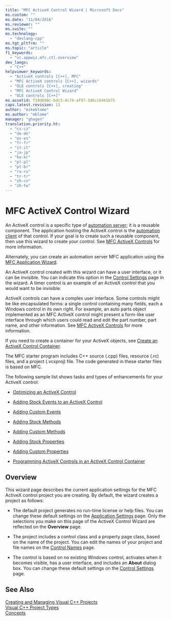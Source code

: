 ```yaml
---
title: "MFC ActiveX Control Wizard | Microsoft Docs"
ms.custom: ""
ms.date: "11/04/2016"
ms.reviewer: ""
ms.suite: ""
ms.technology: 
  - "devlang-cpp"
ms.tgt_pltfrm: ""
ms.topic: "article"
f1_keywords: 
  - "vc.appwiz.mfc.ctl.overview"
dev_langs: 
  - "C++"
helpviewer_keywords: 
  - "ActiveX controls [C++], MFC"
  - "MFC ActiveX controls [C++], wizards"
  - "OLE controls [C++], creating"
  - "MFC ActiveX Control Wizard"
  - "OLE controls [C++]"
ms.assetid: f19d698c-bdc3-4c74-af97-3d6ccb441b75
caps.latest.revision: 11
author: "mikeblome"
ms.author: "mblome"
manager: "ghogen"
translation.priority.ht: 
  - "cs-cz"
  - "de-de"
  - "es-es"
  - "fr-fr"
  - "it-it"
  - "ja-jp"
  - "ko-kr"
  - "pl-pl"
  - "pt-br"
  - "ru-ru"
  - "tr-tr"
  - "zh-cn"
  - "zh-tw"
---
```

# MFC ActiveX Control Wizard
An ActiveX control is a specific type of [automation server](../../mfc/automation-servers.md); it is a reusable component. The application hosting the ActiveX control is the [automation client](../../mfc/automation-clients.md) of that control. If your goal is to create such a reusable component, then use this wizard to create your control. See [MFC ActiveX Controls](../../mfc/mfc-activex-controls.md) for more information.  
  
 Alternately, you can create an automation server MFC application using the [MFC Application Wizard](../../mfc/reference/mfc-application-wizard.md).  
  
 An ActiveX control created with this wizard can have a user interface, or it can be invisible. You can indicate this option in the [Control Settings](../../mfc/reference/control-settings-mfc-activex-control-wizard.md) page in the wizard. A timer control is an example of an ActiveX control that you would want to be invisible.  
  
 ActiveX controls can have a complex user interface. Some controls might be like encapsulated forms: a single control containing many fields, each a Windows control in its own right. For example, an auto parts object implemented as an MFC ActiveX control might present a form-like user interface through which users could read and edit the part number, part name, and other information. See [MFC ActiveX Controls](../../mfc/mfc-activex-controls.md) for more information.  
  
 If you need to create a container for your ActiveX objects, see [Create an ActiveX Control Container](../../mfc/reference/creating-an-mfc-activex-control-container.md).  
  
 The MFC starter program includes C++ source (.cpp) files, resource (.rc) files, and a project (.vcxproj) file. The code generated in these starter files is based on MFC.  
  
 The following sample list shows tasks and types of enhancements for your ActiveX control:  
  
-   [Optimizing an ActiveX Control](../../mfc/mfc-activex-controls-optimization.md)  
  
-   [Adding Stock Events to an ActiveX Control](../../mfc/mfc-activex-controls-adding-stock-events-to-an-activex-control.md)  
  
-   [Adding Custom Events](../../mfc/mfc-activex-controls-adding-custom-events.md)  
  
-   [Adding Stock Methods](../../mfc/mfc-activex-controls-adding-stock-methods.md)  
  
-   [Adding Custom Methods](../../mfc/mfc-activex-controls-adding-custom-methods.md)  
  
-   [Adding Stock Properties](../../mfc/mfc-activex-controls-adding-stock-properties.md)  
  
-   [Adding Custom Properties](../../mfc/mfc-activex-controls-adding-custom-properties.md)  
  
-   [Programming ActiveX Controls in an ActiveX Control Container](../../mfc/programming-activex-controls-in-a-activex-control-container.md)  
  
## Overview  
 This wizard page describes the current application settings for the MFC ActiveX control project you are creating. By default, the wizard creates a project as follows:  
  
-   The default project generates no run-time license or help files. You can change these default settings on the [Application Settings](../../mfc/reference/application-settings-mfc-activex-control-wizard.md) page. Only the selections you make on this page of the ActiveX Control Wizard are reflected on the **Overview** page.  
  
-   The project includes a control class and a property page class, based on the name of the project. You can edit the names of your project and file names on the [Control Names](../../mfc/reference/control-names-mfc-activex-control-wizard.md) page.  
  
-   The control is based on no existing Windows control, activates when it becomes visible, has a user interface, and includes an **About** dialog box. You can change these default settings on the [Control Settings](../../mfc/reference/control-settings-mfc-activex-control-wizard.md) page.  
  
## See Also  
 [Creating and Managing Visual C++ Projects](../../ide/creating-and-managing-visual-cpp-projects.md)   
 [Visual C++ Project Types](../../ide/visual-cpp-project-types.md)   
 [Concepts](../../atl/active-template-library-atl-concepts.md)

